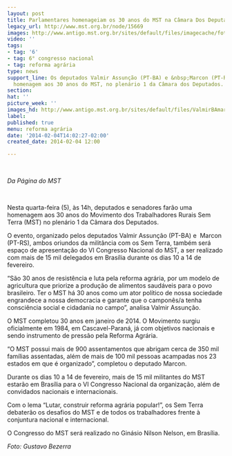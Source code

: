 ```yaml
---
layout: post
title: Parlamentares homenageiam os 30 anos do MST na Câmara Dos Deputados
legacy_url: http://www.mst.org.br/node/15669
images: http://www.antigo.mst.org.br/sites/default/files/imagecache/foto_destaque/ValmirBAmarconRS2.jpg
video: ''
tags:
- tag: '6'
- tag: 6° congresso nacional
- tag: reforma agrária
type: news
support_line: Os deputados Valmir Assunção (PT-BA) e &nbsp;Marcon (PT-RS) farão uma
  homenagem aos 30 anos do MST, no plenário 1 da Câmara dos Deputados.
section: 
hat: ''
picture_week: ''
images_hd: http://www.antigo.mst.org.br/sites/default/files/ValmirBAmarconRS2.jpg
label: 
published: true
menu: reforma agrária
date: '2014-02-04T14:02:27-02:00'
created_date: 2014-02-04 12:00

---
```

<p>&nbsp;</p><p><em>Da Página do MST</em></p><p>&nbsp;</p><p>Nesta quarta-feira (5), às 14h, deputados e senadores farão uma homenagem aos 30 anos do Movimento dos Trabalhadores Rurais Sem Terra (MST) no plenário 1 da Câmara dos Deputados.</p><p>O evento, organizado pelos deputados Valmir Assunção (PT-BA) e &nbsp;Marcon (PT-RS), ambos oriundos da militância com os Sem Terra, também será espaço de apresentação do VI Congresso Nacional do MST, a ser realizado com mais de 15 mil delegados em Brasília durante os dias 10 a 14 de fevereiro.</p><p>“São 30 anos de resistência e luta pela reforma agrária, por um modelo de agricultura que priorize a produção de alimentos saudáveis para o povo brasileiro. Ter o MST há 30 anos como um ator político de nossa sociedade engrandece a nossa democracia e garante que o camponês/a tenha consciência social e cidadania no campo”, analisa Valmir Assunção.</p><p>O MST completou 30 anos em janeiro de 2014. O Movimento surgiu oficialmente em 1984, em Cascavel-Paraná, já com objetivos nacionais e sendo instrumento de pressão pela Reforma Agrária.</p><p>“O MST possui mais de 900 assentamentos que abrigam cerca de 350 mil famílias assentadas, além de mais de 100 mil pessoas acampadas nos 23 estados em que é organizado”, completou o deputado Marcon.</p><p>Durante os dias 10 a 14 de fevereiro, mais de 15 mil militantes do MST estarão em Brasília para o VI Congresso Nacional da organização, além de convidados nacionais e internacionais.</p><p>Com o lema “Lutar, construir reforma agrária popular!”, os Sem Terra debaterão os desafios do MST e de todos os trabalhadores frente à conjuntura nacional e internacional.</p><p>O Congresso do MST será realizado no Ginásio Nilson Nelson, em Brasília.</p><p><em>Foto: Gustavo Bezerra</em></p><div>&nbsp;</div>
